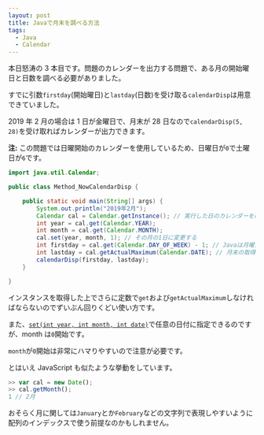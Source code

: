 ```yaml
---
layout: post
title: Javaで月末を調べる方法
tags:
  - Java
  - Calendar
---
```


本日怒涛の 3 本目です。問題のカレンダーを出力する問題で、ある月の開始曜日と日数を調べる必要がありました。

すでに引数`firstday`(開始曜日)と`lastday`(日数)を受け取る`calendarDisp`は用意できていました。

2019 年 2 月の場合は 1 日が金曜日で、月末が 28 日なので`calendarDisp(5, 28)`を受け取ればカレンダーが出力できます。

**注:** この問題では日曜開始のカレンダーを使用しているため、日曜日が`0`で土曜日が`6`です。

```java
import java.util.Calendar;

public class Method_NowCalendarDisp {

	public static void main(String[] args) {
		System.out.println("2019年2月");
		Calendar cal = Calendar.getInstance(); // 実行した日のカレンダーを取得
		int year = cal.get(Calendar.YEAR);
		int month = cal.get(Calendar.MONTH);
		cal.set(year, month, 1); // その月の1日に変更する
		int firstday = cal.get(Calendar.DAY_OF_WEEK) - 1; // Javaは月曜日が0なので-1する
		int lastday = cal.getActualMaximum(Calendar.DATE); // 月末の取得
		calendarDisp(firstday, lastday);
	}

}
```

インスタンスを取得した上でさらに定数で`get`および`getActualMaximum`しなければならないのでずいぶん回りくどい使い方です。

[set-int-int-int]: https://docs.oracle.com/javase/jp/8/docs/api/java/util/Calendar.html#set-int-int-int-

また、[`set(int year, int month, int date)`][set-int-int-int]で任意の日付に指定できるのですが、month は`0`開始です。

`month`が`0`開始は非常にハマりやすいので注意が必要です。

とはいえ JavaScript も似たような挙動をしています。

```javascript
>> var cal = new Date();
>> cal.getMonth();
1 // 2月
```

おそらく月に関しては`January`とか`February`などの文字列で表現しやすいように配列のインデックスで使う前提なのかもしれません。
